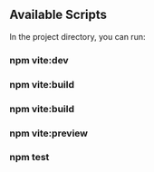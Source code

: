 
## Available Scripts

In the project directory, you can run:

### npm vite:dev
### npm vite:build
### npm vite:build
### npm vite:preview
### npm test
